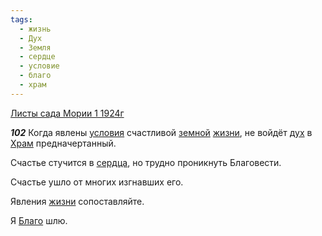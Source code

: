 ```yaml
---
tags:
  - жизнь
  - Дух
  - Земля
  - сердце
  - условие
  - благо
  - храм
---
```


[Листы сада Мории 1 1924г](https://127.0.0.1:4002/agni/1924)

___102___
Когда явлены [условия](../../../tags/#условие) счастливой [земной](../../../tags/#Земля) [жизни](../../../tags/#жизнь), не войдёт [дух](../../../tags/#Дух) в [Храм](../../../tags/#храм) предначертанный.   

Счастье стучится в [сердца](../../../tags/#сердце), но трудно проникнуть Благовести.   

Счастье ушло от многих изгнавших его.    

Явления [жизни](../../../tags/#жизнь) сопоставляйте.   

Я [Благо](../../../tags/#благо) шлю.   

